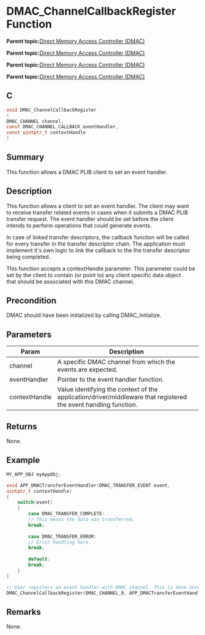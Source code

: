 # DMAC\_ChannelCallbackRegister Function

**Parent topic:**[Direct Memory Access Controller \(DMAC\)](GUID-BC288F92-E404-40EC-B68F-833F6E346C3F.md)

**Parent topic:**[Direct Memory Access Controller \(DMAC\)](GUID-725BAB37-D872-43F1-818D-6350B9533DF3.md)

**Parent topic:**[Direct Memory Access Controller \(DMAC\)](GUID-FF4E46D0-1926-4335-942C-7767A23A991D.md)

**Parent topic:**[Direct Memory Access Controller \(DMAC\)](GUID-2C5A3108-4274-4720-A95E-8017AA500BB4.md)

## C

```c
void DMAC_ChannelCallbackRegister
(
DMAC_CHANNEL channel,
const DMAC_CHANNEL_CALLBACK eventHandler,
const uintptr_t contextHandle
)
```

## Summary

This function allows a DMAC PLIB client to set an event handler.

## Description

This function allows a client to set an event handler. The client may want<br />to receive transfer related events in cases when it submits a DMAC PLIB<br />transfer request. The event handler should be set before the client<br />intends to perform operations that could generate events.

In case of linked transfer descriptors, the callback function will be called<br />for every transfer in the transfer descriptor chain. The application must<br />implement it's own logic to link the callback to the the transfer descriptor<br />being completed.

This function accepts a contextHandle parameter. This parameter could be<br />set by the client to contain \(or point to\) any client specific data object<br />that should be associated with this DMAC channel.

## Precondition

DMAC should have been initialized by calling DMAC\_Initialize.

## Parameters

|Param|Description|
|-----|-----------|
|channel|A specific DMAC channel from which the events are expected.|
|eventHandler|Pointer to the event handler function.|
|contextHandle|Value identifying the context of the application/driver/middleware that registered the event handling function.|

## Returns

None.

## Example

```c
MY_APP_OBJ myAppObj;

void APP_DMACTransferEventHandler(DMAC_TRANSFER_EVENT event,
uintptr_t contextHandle)
{
    switch(event)
    {
        case DMAC_TRANSFER_COMPLETE:
        // This means the data was transferred.
        break;
        
        case DMAC_TRANSFER_ERROR:
        // Error handling here.
        break;
        
        default:
        break;
    }
}

// User registers an event handler with DMAC channel. This is done once.
DMAC_ChannelCallbackRegister(DMAC_CHANNEL_0, APP_DMACTransferEventHandler, (uintptr_t)&myAppObj);
```

## Remarks

None.

